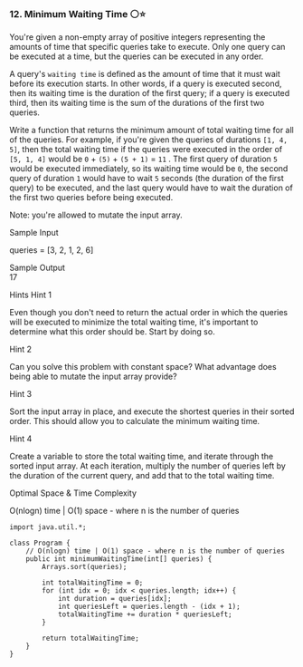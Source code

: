 ### 12. Minimum Waiting Time ⚪⭐

You're given a non-empty array of positive integers representing the amounts of time that specific queries take to execute. Only one query can be executed at a time, but the queries can be executed in any order.

A query's `waiting time` is defined as the amount of time that it must wait before its execution starts. In other words, if a query is executed second, then its waiting time is the duration of the first query; if a query is executed third, then its waiting time is the sum of the durations of the first two queries.

Write a function that returns the minimum amount of total waiting time for all of the queries. For example, if you're given the queries of durations `[1, 4, 5]`, then the total waiting time if the queries were executed in the order of `[5, 1, 4]` would be `0` + `(5)` + `(5 + 1)` = `11` . The first query of duration `5` would be executed immediately, so its waiting time would be `0`, the second query of duration `1` would have to wait `5` seconds (the duration of the first query) to be executed, and the last query would have to wait the duration of the first two queries before being executed.

Note: you're allowed to mutate the input array.

Sample Input  

queries = [3, 2, 1, 2, 6]  

Sample Output  
17 

Hints
Hint 1

Even though you don't need to return the actual order in which the queries will be executed to minimize the total waiting time, it's important to determine what this order should be. Start by doing so.

Hint 2

Can you solve this problem with constant space? What advantage does being able to mutate the input array provide?

Hint 3

Sort the input array in place, and execute the shortest queries in their sorted order. This should allow you to calculate the minimum waiting time.

Hint 4

Create a variable to store the total waiting time, and iterate through the sorted input array. At each iteration, multiply the number of queries left by the duration of the current query, and add that to the total waiting time.

Optimal Space & Time Complexity

O(nlogn) time | O(1) space - where n is the number of queries

```
import java.util.*;

class Program {
    // O(nlogn) time | O(1) space - where n is the number of queries
    public int minimumWaitingTime(int[] queries) {
        Arrays.sort(queries);

        int totalWaitingTime = 0;
        for (int idx = 0; idx < queries.length; idx++) {
            int duration = queries[idx];
            int queriesLeft = queries.length - (idx + 1);
            totalWaitingTime += duration * queriesLeft;
        }

        return totalWaitingTime;
    }
}
```
